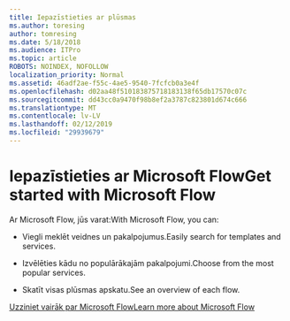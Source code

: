 ```yaml
---
title: Iepazīstieties ar plūsmas
ms.author: toresing
author: tomresing
ms.date: 5/18/2018
ms.audience: ITPro
ms.topic: article
ROBOTS: NOINDEX, NOFOLLOW
localization_priority: Normal
ms.assetid: 46adf2ae-f55c-4ae5-9540-7fcfcb0a3e4f
ms.openlocfilehash: d02aa48f510183875718183138f65db17570c07c
ms.sourcegitcommit: dd43cc0a9470f98b8ef2a3787c823801d674c666
ms.translationtype: MT
ms.contentlocale: lv-LV
ms.lasthandoff: 02/12/2019
ms.locfileid: "29939679"
---
```

# <a name="get-started-with-microsoft-flow"></a><span data-ttu-id="e9c53-102">Iepazīstieties ar Microsoft Flow</span><span class="sxs-lookup"><span data-stu-id="e9c53-102">Get started with Microsoft Flow</span></span>

<span data-ttu-id="e9c53-103">Ar Microsoft Flow, jūs varat:</span><span class="sxs-lookup"><span data-stu-id="e9c53-103">With Microsoft Flow, you can:</span></span>
  
- <span data-ttu-id="e9c53-104">Viegli meklēt veidnes un pakalpojumus.</span><span class="sxs-lookup"><span data-stu-id="e9c53-104">Easily search for templates and services.</span></span>
    
- <span data-ttu-id="e9c53-105">Izvēlēties kādu no populārākajām pakalpojumi.</span><span class="sxs-lookup"><span data-stu-id="e9c53-105">Choose from the most popular services.</span></span>
    
- <span data-ttu-id="e9c53-106">Skatīt visas plūsmas apskatu.</span><span class="sxs-lookup"><span data-stu-id="e9c53-106">See an overview of each flow.</span></span>
    
[<span data-ttu-id="e9c53-107">Uzziniet vairāk par Microsoft Flow</span><span class="sxs-lookup"><span data-stu-id="e9c53-107">Learn more about Microsoft Flow</span></span>](https://go.microsoft.com/fwlink/?linkid=874446)
  

